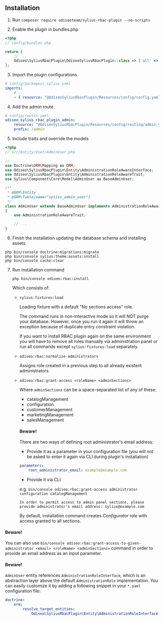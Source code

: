 ## Installation

1. Run `composer require odiseoteam/sylius-rbac-plugin --no-scripts`

2. Enable the plugin in bundles.php

```php
<?php
// config/bundles.php

return [
    // ...
    Odiseo\SyliusRbacPlugin\OdiseoSyliusRbacPlugin::class => ['all' => true],
];
```

3. Import the plugin configurations

```yml
# config/packages/_sylius.yaml
imports:
    # ...
    - { resource: "@OdiseoSyliusRbacPlugin/Resources/config/config.yaml" }
```

4. Add the admin route

```yml
# config/routes.yaml
odiseo_sylius_rbac_plugin_admin:
    resource: "@OdiseoSyliusRbacPlugin/Resources/config/routing/admin.yaml"
    prefix: /admin
```

5. Include traits and override the models

```php
<?php
// src/Entity/User/AdminUser.php

// ...
use Doctrine\ORM\Mapping as ORM;
use Odiseo\SyliusRbacPlugin\Entity\AdministrationRoleAwareInterface;
use Odiseo\SyliusRbacPlugin\Entity\AdministrationRoleAwareTrait;
use Sylius\Component\Core\Model\AdminUser as BaseAdminUser;

/**
 * @ORM\Entity
 * @ORM\Table(name="sylius_admin_user")
 */
class AdminUser extends BaseAdminUser implements AdministrationRoleAwareInterface
{
    use AdministrationRoleAwareTrait;

    // ...
}
```

6. Finish the installation updating the database schema and installing assets

```
php bin/console doctrine:migrations:migrate
php bin/console sylius:theme:assets:install
php bin/console cache:clear
```

7. Run installation command

    ```
    php bin/console odiseo:rbac:install
    ```

   Which consists of:

    * `sylius:fixtures:load`

      Loading fixture with a default "No sections access" role.

      The command runs in non-interactive mode so it will NOT purge your database.
      However, once you run it again it will throw an exception because of duplicate entry constraint violation.

      If you want to install RBAC plugin again on the same environment you will have to remove all roles manually
      via administration panel or run all commands except `sylius:fixtures:load` separately.

    * `odiseo:rbac:normalize-administrators`

      Assigns role created in a previous step to all already existent administrators.

    * `odiseo:rbac:grant-access <roleName> <adminSections>`

      Where `adminSections` can be a space-separated list of any of these:
        * catalogManagement
        * configuration
        * customerManagement
        * marketingManagement
        * salesManagement

      #### Beware!

      There are two ways of defining root administrator's email address:

        * Provide it as a parameter in your configuration file (you will not be asked to enter it again via CLI during
          plugin's installation)

        ```yml
        parameters:
            root_administrator_email: example@example.com
        ``` 

        * Provide it via CLI

      e.g. `bin/console odiseo:rbac:grant-access administrator configuration catalogManagement`

      `In order to permit access to admin panel sections, please provide administrator's email address: sylius@example.com`

      By default, installation command creates *Configurator* role with access granted to all sections.

#### Beware!

You can also use `bin/console odiseo:rbac:grant-access-to-given-administrator <email> <roleName> <adminSections>`
command in order to provide an email address as an input parameter.

#### Beware!

`AdminUser` entity references `AdministrationRoleInterface`, which is an abstraction layer above the default
`AdministrationRole` implementation. You can easily customize it by adding a following snippet in your `*.yaml` configuration file:

```yml
doctrine:
    orm:
        resolve_target_entities:
            Odiseo\SyliusRbacPlugin\Entity\AdministrationRoleInterface: FullyQualifiedClassName
```
